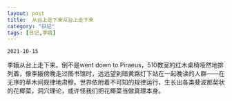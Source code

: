```yaml
---
layout: post
title:  从台上走下来从台上走下来
category: "日记"
tags: [日记,李娥]
---
```

`2021-10-15`

李娥从台上走下来。倒不是went down to Piraeus，510教室的红木桌椅哑然地排列着，像李娥傍晚走过图书馆时，远远望到暗黄路灯下站在一起晚读的人群——在无序的草木间规律地肃穆。世界依附着不可知的规律运行，生长出各类斐波那契状的花椰菜，洞穴理论，或许怪我们把花椰菜当做真理本身。 